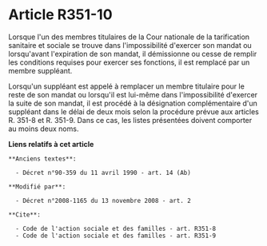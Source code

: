 # Article R351-10

Lorsque l'un des membres titulaires de la Cour nationale de la tarification sanitaire et sociale se trouve dans
l'impossibilité d'exercer son mandat ou lorsqu'avant l'expiration de son mandat, il démissionne ou cesse de remplir les
conditions requises pour exercer ses fonctions, il est remplacé par un membre suppléant. 

Lorsqu'un suppléant est appelé à remplacer un membre titulaire pour le reste de son mandat ou lorsqu'il est lui-même dans
l'impossibilité d'exercer la suite de son mandat, il est procédé à la désignation complémentaire d'un suppléant dans le délai
de deux mois selon la procédure prévue aux articles R. 351-8 et R. 351-9. Dans ce cas, les listes présentées doivent
comporter au moins deux noms.

**Liens relatifs à cet article**

	**Anciens textes**:

	  - Décret n°90-359 du 11 avril 1990 - art. 14 (Ab)

	**Modifié par**:

	  - Décret n°2008-1165 du 13 novembre 2008 - art. 2

	**Cite**:

	  - Code de l'action sociale et des familles - art. R351-8
	  - Code de l'action sociale et des familles - art. R351-9
